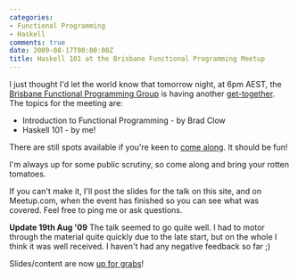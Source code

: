 ```yaml
---
categories:
- Functional Programming
- Haskell
comments: true
date: 2009-08-17T00:00:00Z
title: Haskell 101 at the Brisbane Functional Programming Meetup
---
```


I just thought I'd let the world know that tomorrow night, at 6pm AEST, the <a href="http://www.meetup.com/Brisbane-Functional-Programming-Group-BFG/" title="Brisbane Functional Programming Group ">Brisbane Functional Programming Group</a> is having another <a href="http://www.meetup.com/Brisbane-Functional-Programming-Group-BFG/calendar/11039537/" title="Intro to FP & Haskell 101">get-together</a>. The topics for the meeting are:
<ul>
	<li>Introduction to Functional Programming - by Brad Clow</li>
	<li>Haskell 101 - by me!</li>
</ul>
There are still spots available if you're keen to <a href="http://www.meetup.com/Brisbane-Functional-Programming-Group-BFG/calendar/11039537/" title="Intro to FP & Haskell 101">come along</a>. It should be fun!

I'm always up for some public scrutiny, so come along and bring your rotten tomatoes.

If you can't make it, I'll post the slides for the talk on this site, and on Meetup.com, when the event has finished so you can see what was covered. Feel free to ping me or ask questions.

<strong>Update 19th Aug '09</strong>
The talk seemed to go quite well. I had to motor through the material quite quickly due to the late start, but on the whole I think it was well received. I haven't had any negative feedback so far ;)

Slides/content are now <a href="/uploads/2009/08/Haskell101-20090818.zip" title="Slides and source for Haskell 101">up for grabs</a>!
